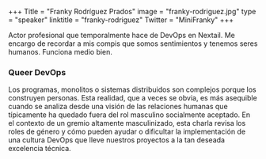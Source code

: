 +++
Title = "Franky Rodríguez Prados"
image = "franky-rodriguez.jpg"
type = "speaker"
linktitle = "franky-rodriguez"
Twitter = "MiniFranky"
+++

Actor profesional que temporalmente hace de DevOps en Nextail. Me encargo de recordar a mis compis que somos sentimientos y tenemos seres humanos. Funciona medio bien.

<h3>Queer DevOps</h3>
Los programas, monolitos o sistemas distribuidos son complejos porque los construyen personas. Esta realidad, que a veces se obvia, es más asequible cuando se analiza desde una visión de las relaciones humanas que típicamente ha quedado fuera del rol masculino socialmente aceptado. En el contexto de un gremio altamente masculinizado, esta charla revisa los roles de género y cómo pueden ayudar o dificultar la implementación de una cultura DevOps que lleve nuestros proyectos a la tan deseada excelencia técnica.